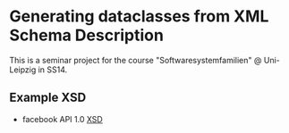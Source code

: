 # Generating dataclasses from XML Schema Description

This is a seminar project for the course "Softwaresystemfamilien" @ Uni-Leipzig in SS14.

## Example XSD

- facebook API 1.0 [XSD](http://api.facebook.com/1.0/facebook.xsd)